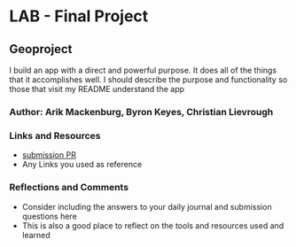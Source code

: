 # LAB - Final Project
## Geoproject
I build an app with a direct and powerful purpose. It does all of the things that it accomplishes well. I should describe the purpose and functionality so those that visit my README understand the app
### Author: Arik Mackenburg, Byron Keyes, Christian Lievrough
### Links and Resources
* [submission PR](http://xyz.com)
* Any Links you used as reference
### Reflections and Comments
* Consider including the answers to your daily journal and submission questions here
* This is also a good place to reflect on the tools and resources used and learned